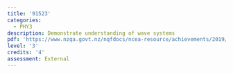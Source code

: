 ```yaml
---
title: '91523'
categories:
  - PHY3
description: Demonstrate understanding of wave systems
pdf: 'https://www.nzqa.govt.nz/nqfdocs/ncea-resource/achievements/2019/as91523.pdf'
level: '3'
credits: '4'
assessment: External
---
```


